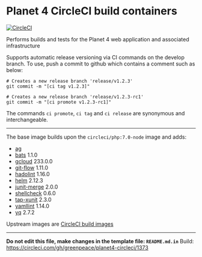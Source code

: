 
# Planet 4 CircleCI build containers

[![CircleCI](https://circleci.com/gh/greenpeace/planet4-circleci/tree/develop.svg?style=shield)](https://circleci.com/gh/greenpeace/planet4-circleci)

Performs builds and tests for the Planet 4 web application and associated infrastructure

Supports automatic release versioning via CI commands on the develop branch.
To use, push a commit to github which contains a comment such as below:

```
# Creates a new release branch 'release/v1.2.3'
git commit -m "[ci tag v1.2.3]"

# Creates a new release branch 'release/v1.2.3-rc1'
git commit -m "[ci promote v1.2.3-rc1]"
```

The commands `ci promote`, `ci tag` and `ci release` are synonymous and interchangeable.

---

The base image builds upon the `circleci/php:7.0-node` image and adds:
-   [ag](https://github.com/ggreer/the_silver_searcher)
-   [bats](https://www.npmjs.com/package/bats) 1.1.0
-   [gcloud](https://cloud.google.com/sdk/docs/#install_the_latest_cloud_tools_version_cloudsdk_current_version) 233.0.0
-   [git-flow](https://github.com/petervanderdoes/gitflow-avh) 1.11.0
-   [hadolint](https://github.com/hadolint/hadolint) 1.16.0
-   [helm](https://github.com/kubernetes/helm) 2.12.3
-   [junit-merge](https://www.npmjs.com/package/junit-merge) 2.0.0
-   [shellcheck](https://github.com/koalaman/shellcheck) 0.6.0
-   [tap-xunit](https://github.com/aghassemi/tap-xunit) 2.3.0
-   [yamllint](https://pypi.org/project/yamllint) 1.14.0
-   [yq](https://pypi.org/project/yq) 2.7.2

Upstream images are [CircleCI build images](https://github.com/circleci/circleci-images/)

---

__Do not edit this file, make changes in the template file: `README.md.in`__
Build: https://circleci.com/gh/greenpeace/planet4-circleci/1373
